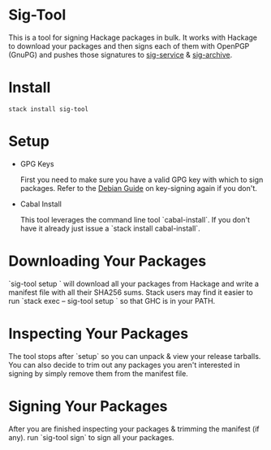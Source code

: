 # Sig-Tool

This is a tool for signing Hackage packages in bulk. It works with Hackage to
download your packages and then signs each of them with OpenPGP (GnuPG) and
pushes those signatures to [sig-service](https://github.com/commercialhaskell/sig-archive) & [sig-archive](https://github.com/commercialhaskell/sig-archive).

# Install

    stack install sig-tool

# Setup

-   GPG Keys
    
    First you need to make sure you have a valid GPG key with which to sign
    packages. Refer to the [Debian Guide](https://wiki.debian.org/Keysigning) on key-signing again if you don't.

-   Cabal Install
    
    This tool leverages the command line tool \`cabal-install\`. If you don't have
    it already just issue a \`stack install cabal-install\`.

# Downloading Your Packages

\`sig-tool setup <hackage-username>\` will download all your packages from Hackage
and write a manifest file with all their SHA256 sums. Stack users may find it
easier to run \`stack exec &#x2013; sig-tool setup <hackage-username>\` so that GHC is
in your PATH.

# Inspecting Your Packages

The tool stops after \`setup\` so you can unpack & view your release tarballs. You
can also decide to trim out any packages you aren't interested in signing by
simply remove them from the manifest file.

# Signing Your Packages

After you are finished inspecting your packages & trimming the manifest (if
any). run \`sig-tool sign\` to sign all your packages.
